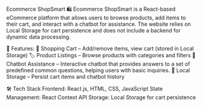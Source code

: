 Ecommerce ShopSmart 🛍️
Ecommerce ShopSmart is a React-based eCommerce platform that allows users to browse products, add items to their cart, and interact with a chatbot for assistance. The website relies on Local Storage for cart persistence and does not include a backend for dynamic data processing.

🚀 Features:
🛒 Shopping Cart – Add/remove items, view cart (stored in Local Storage)
🏷️ Product Listings – Browse products with categories and filters
🤖 Chatbot Assistance – Interactive chatbot that provides answers to a set of predefined common questions, helping users with basic inquiries.
💾 Local Storage – Persist cart items and chatbot history

🛠️ Tech Stack
Frontend: React.js, HTML, CSS, JavaScript
State Management: React Context API
Storage: Local Storage for cart persistence
